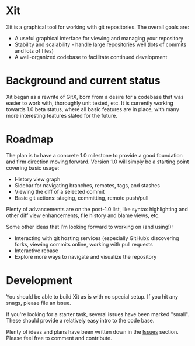 # Xit

Xit is a graphical tool for working with git repositories. The overall goals are:

  * A useful graphical interface for viewing and managing your repository
  * Stability and scalability - handle large repositories well (lots of commits and lots of files)
  * A well-organized codebase to facilitate continued development

# Background and current status

Xit began as a rewrite of GitX, born from a desire for a codebase that was easier to work with, thoroughly unit tested, etc. It is currently working towards 1.0 beta status, where all basic features are in place, with many more interesting features slated for the future.

# Roadmap

The plan is to have a concrete 1.0 milestone to provide a good foundation and firm direction moving forward. Version 1.0 will simply be a starting point covering basic usage:

  * History view graph
  * Sidebar for navigating branches, remotes, tags, and stashes
  * Viewing the diff of a selected commit
  * Basic git actions: staging, committing, remote push/pull

Plenty of advancements are on the post-1.0 list, like syntax highlighting and other diff view enhancements, file history and blame views, etc.

Some other ideas that I’m looking forward to working on (and using!):

  * Interacting with git hosting services (especially GitHub): discovering forks, viewing commits online, working with pull requests
  * Interactive rebase
  * Explore more ways to navigate and visualize the repository

# Development

You should be able to build Xit as is with no special setup. If you hit any snags, please file an issue.

If you're looking for a starter task, several issues have been marked "small". These should provide a relatively easy intro to the code base.

Plenty of ideas and plans have been written down in the [Issues] section. Please feel free to comment and contribute.

  [Issues]: https://github.com/Uncommon/Xit/issues

